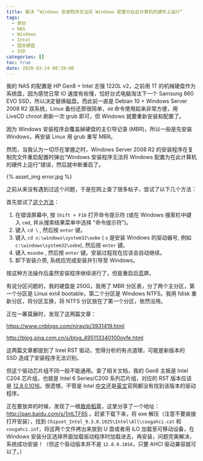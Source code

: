 ```yaml
---
title: 解决 “Windows 安装程序无法将 Windows 配置为在此计算机的硬件上运行”
tags:
  - 原创
  - NAS
  - Windows
  - Intel
  - 固态硬盘
  - SSD
categories: []
toc: true
date: 2020-03-24 00:39:00
---
```



我的 NAS 的配置是 HP Gen8 + Intel 志强 1220L v2，之前用 1T 的机械硬盘作为系统盘，因为感觉日常 IO 速度有些慢，恰好台式电脑淘汰下一个 Samsung 860 EVO SSD，所以决定替换磁盘。而此前一直是 Debian 10 + Windows Server 2008 R2 双系统，Linux 备份还原很简单，`dd` 命令使用起来非常方便，用 LiveCD chroot 刷新一次 grub 即可，但 Windows 就要重新安装和配置了。

因为 Windows 安装程序会覆盖掉硬盘的主引导记录 (MBR)，所以一般是先安装 Windows，再安装 Linux 用 grub 重写 MBR。


然而，当我认为一切尽在掌握之时，Windows Server 2008 R2 的安装程序在复制完文件重启配置时弹出“Windows 安装程序无法将 Windows 配置为在此计算机的硬件上运行”错误，然后就中断重启了。

{% asset_img error.jpg %}

<!-- more -->

之前从来没有遇到过这个问题，于是在网上查了很多帖子，尝试了以下几个方法：

首先尝试了[这个方法](https://www.dell.com/support/article/zh-cn/sln293812/windows-7-%E6%88%96-windows-10-%E5%AE%89%E8%A3%85%E6%9C%9F%E9%97%B4-windows-%E5%AE%89%E8%A3%85%E7%A8%8B%E5%BA%8F%E6%97%A0%E6%B3%95%E9%85%8D%E7%BD%AE%E4%B8%BA%E5%9C%A8%E6%AD%A4%E8%AE%A1%E7%AE%97%E6%9C%BA%E7%9A%84%E7%A1%AC%E4%BB%B6%E4%B8%8A%E8%BF%90%E8%A1%8C-%E9%94%99%E8%AF%AF?lang=zh)：

1. 在错误屏幕中, 按 `Shift + F10` 打开命令提示符 (或在 Windows 搜索栏中键入 `cmd`, 并从搜索结果菜单中选择 "命令提示符")。
2. 键入 `cd \` , 然后按 `enter` 键。
3. 键入 `cd x:\windows\system32\oobe` ( `x` 是安装 Windows 的驱动器号, 例如 `c:\windows\system32\oobe`), 然后按 `enter` 键。
4. 键入 `msoobe` , 然后按 `enter` 键。安装过程现在应该会自动继续。
5. 卸下安装介质, 系统应完成安装并引导至 Windows。


按这种方法操作后虽然安装程序继续进行了，但是重启后蓝屏。


有说分区问题的，我的硬盘是 250G，我用了 MBR 分区表，分了两个主分区，第一个分区是 Linux ext4 bootable，第二个分区是 Windows NTFS。我用 fdisk 重新分区，将分区互换，将 NTFS 分区放在了第一个分区，依然没用。


正在一筹莫展时，发现了这两篇文章：

https://www.cnblogs.com/niray/p/3931419.html

http://blog.sina.com.cn/s/blog_495113340100ovfe.html

这两篇文章都提到了 Intel RST 驱动，觉得分析的有点道理，可能是新版本的 SSD 造成了安装程序无法识别。

但这个驱动芯片组不同一般不能通用。查了相关文档，我的 Gen8 主板是 Intel C204 芯片组，也就是 Intel 6 Series/C200 系列芯片组，对应的 RST 版本应该是 [12.8.0.1016](https://www.techspot.com/drivers/driver/file/information/17341/)。很遗憾，不管是 Intel [中文](https://downloadcenter.intel.com/zh-cn/download/29339/-RST-)还是[英文](https://downloadcenter.intel.com/download/29094/Intel-Rapid-Storage-Technology-Intel-RST-User-Interface-and-Driver)官网都没有找到该版本的驱动程序。


正在要放弃的时候，发现了一根[救命稻草](https://www.chiphell.com/forum.php?mod=redirect&goto=findpost&ptid=1037686&pid=23415933)，这里分享了一个地址： http://pan.baidu.com/s/1ntLTF65 。赶紧下载下来，将 exe 解压（注意不要直接打开安装），找到 `Chipset_Intel_9.3.0.1025\Intel\All\cougahci.cat` 和 `cougahci.inf`，将这两个文件拷出来放到 U 盘或者用 iLO 加载至可移动设备，在 Windows 安装分区选择界面加载驱动程序时加载进去，再安装，问题完美解决，系统成功安装！（但这个驱动版本并不是 `12.8.0.1016`，只要 AHCI 驱动兼容就可以了。）

